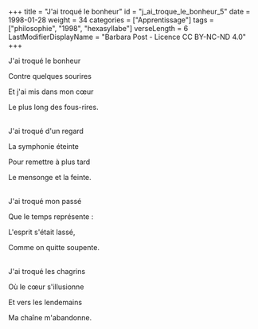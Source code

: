 +++
title = "J'ai troqué le bonheur"
id = "j_ai_troque_le_bonheur_5"
date = 1998-01-28
weight = 34
categories = ["Apprentissage"]
tags = ["philosophie", "1998", "hexasyllabe"]
verseLength = 6
LastModifierDisplayName = "Barbara Post - Licence CC BY-NC-ND 4.0"
+++

J'ai troqué le bonheur

Contre quelques sourires

Et j'ai mis dans mon cœur

Le plus long des fous-rires.

 \
J'ai troqué d'un regard

La symphonie éteinte

Pour remettre à plus tard

Le mensonge et la feinte.

 \
J'ai troqué mon passé

Que le temps représente :

L'esprit s'était lassé,

Comme on quitte soupente.

 \
J'ai troqué les chagrins

Où le cœur s'illusionne

Et vers les lendemains

Ma chaîne m'abandonne.
